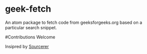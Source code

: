 # geek-fetch

An atom package to fetch code from geeksforgeeks.org based on a particular search snippet.

#Contributions
Welcome


Insipred by [Sourcerer](https://github.com/NickTikhonov/sourcerer)
